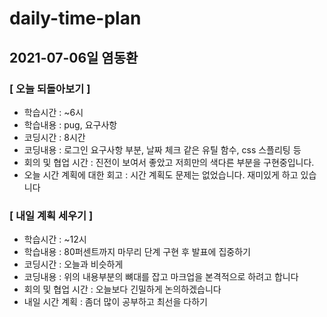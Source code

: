 # daily-time-plan
## 2021-07-06일 염동환

### [ 오늘 되돌아보기 ]

* 학습시간 :  ~6시
* 학습내용 : pug, 요구사항 
* 코딩시간 : 8시간
* 코딩내용 : 로그인 요구사항 부분, 날짜 체크 같은 유틸 함수, css 스플리팅 등
* 회의 및 협업 시간 : 진전이 보여서 좋았고 저희만의 색다른 부분을 구현중입니다.
* 오늘 시간 계획에 대한 회고 : 시간 계획도 문제는 없었습니다. 재미있게 하고 있습니다



### [ 내일 계획 세우기 ]

* 학습시간 :  ~12시
* 학습내용 : 80퍼센트까지 마무리 단계 구현 후 발표에 집중하기
* 코딩시간 : 오늘과 비슷하게
* 코딩내용 : 위의 내용부분의 뼈대를 잡고 마크업을 본격적으로 하려고 합니다
* 회의 및 협업 시간 : 오늘보다 긴밀하게 논의하겠습니다
* 내일 시간 계획 : 좀더 많이 공부하고 최선을 다하기
